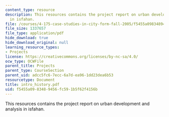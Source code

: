 ```yaml
---
content_type: resource
description: This resources contains the project report on urban development and analysis
  in isfahan.
file: /courses/4-175-case-studies-in-city-form-fall-2005/f5455a0983489456fc591b5f62f4156b_intro_history.pdf
file_size: 1337657
file_type: application/pdf
hide_download: true
hide_download_original: null
learning_resource_types:
- Projects
license: https://creativecommons.org/licenses/by-nc-sa/4.0/
ocw_type: OCWFile
parent_title: Projects
parent_type: CourseSection
parent_uid: adcc5fc6-7ecc-6a7d-ea96-1dd23dea6b53
resourcetype: Document
title: intro_history.pdf
uid: f5455a09-8348-9456-fc59-1b5f62f4156b
---
```

This resources contains the project report on urban development and analysis in isfahan.